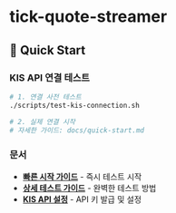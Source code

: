 # tick-quote-streamer

## 🚀 Quick Start

### KIS API 연결 테스트
```bash
# 1. 연결 사전 테스트
./scripts/test-kis-connection.sh

# 2. 실제 연결 시작 
# 자세한 가이드: docs/quick-start.md
```

### 문서
- **[빠른 시작 가이드](docs/quick-start.md)** - 즉시 테스트 시작
- **[상세 테스트 가이드](docs/kis-api-testing-guide.md)** - 완벽한 테스트 방법
- **[KIS API 설정](docs/kis-api-setup.md)** - API 키 발급 및 설정
